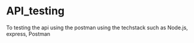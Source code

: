 # API_testing
To testing the api using the postman using the techstack such as Node.js, express, Postman
